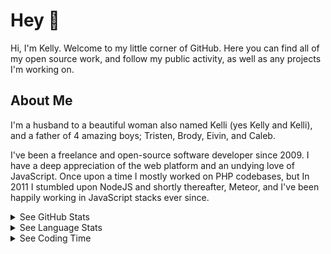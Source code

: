 # Hey 👋

Hi, I'm Kelly. Welcome to my little corner of GitHub. Here you can find all of my open source work, and follow my public activity, as well as any projects I'm working on.

## About Me

I'm a husband to a beautiful woman also named Kelli (yes Kelly and Kelli), and a father of 4  amazing boys; Tristen, Brody, Eivin, and Caleb.

I've been a freelance and open-source software developer since 2009. I have a deep appreciation of the web platform and an undying love of JavaScript. Once upon a time I mostly worked on PHP codebases, but In 2011 I stumbled upon NodeJS and shortly thereafter, Meteor, and I've been happily working in JavaScript stacks ever since.

<details><summary>See GitHub Stats</summary>
  <h2>GitHub Stats</h2>
  <img src="https://github-readme-stats.vercel.app/api?username=copleykj&hide_title=true&count_private=true&show_icons=true&theme=gruvbox&bg_color=00000000&border_color=00000000&text_color=bbbbbb&include_all_commits=true" alt="copleykj's GitHub Stats" />
</details>

<details><summary>See Language Stats</summary>
  <h2>Language Stats (powered by WakkaTime)</h2>
  <img src="https://wakatime.com/share/@72f9f3fb-0c3d-4c53-aff6-8f7b743fe760/0a31b733-e1ba-4782-8c32-ef262dd9791b.svg" alt="copleykj's Language Stats" />
</details>

<details><summary>See Coding Time</summary
  <h2>Daily Time Spent Coding (powered by WakkaTime)</h2>
  <img src="https://wakatime.com/share/@copleykj/0cc71eb0-c99d-470a-a717-cef940822a12.png" />
</details>

